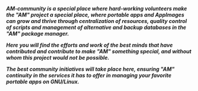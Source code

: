 ***AM-community is a special place where hard-working volunteers make the "AM" project a special place, where portable apps and AppImages can grow and thrive through centralization of resources, quality control of scripts and management of alternative and backup databases in the "AM" package manager.***

***Here you will find the efforts and work of the best minds that have contributed and contribute to make "AM" something special, and without whom this project would not be possible.***

***The best community initiatives will take place here, ensuring "AM" continuity in the services it has to offer in managing your favorite portable apps on GNU/Linux.***
